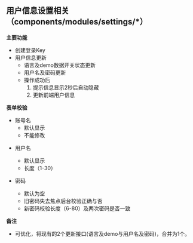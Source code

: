 ## 用户信息设置相关（components/modules/settings/*）



**主要功能**

* 创建登录Key
* 用户信息更新
  * 语言及demo数据开关状态更新
  * 用户名及密码更新
  * 操作成功后
    1. 提示信息显示2秒后自动隐藏
    2. 更新前端用户信息



**表单校验**

* 账号名
  - 默认显示
  - 不能修改

- 用户名
  - 默认显示
  - 长度（1-30）


- 密码
  - 默认为空
  - 旧密码失去焦点后台校验正确与否
  - 新密码校验长度（6-80）及两次密码是否一致



**备注**

* 可优化，将现有的2个更新接口(语言及demo与用户名及密码)，合并为1个。